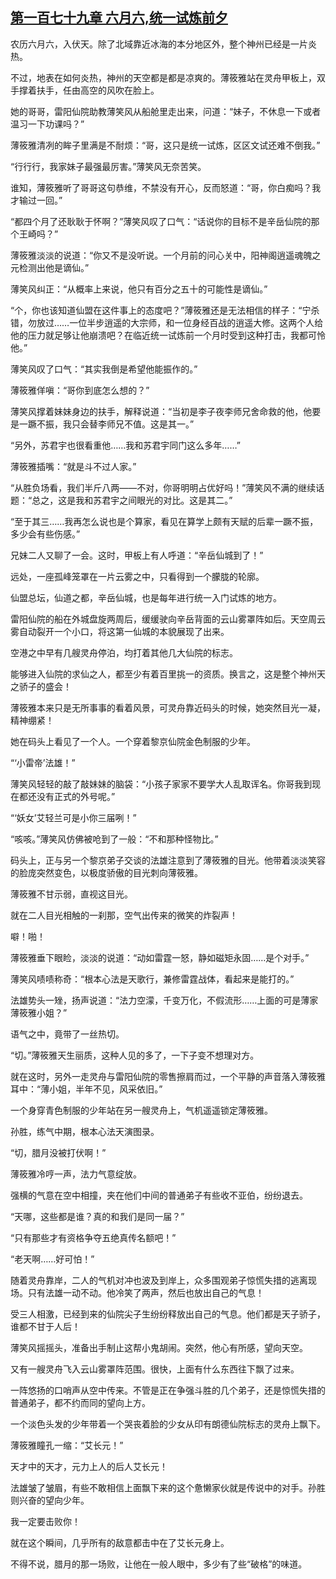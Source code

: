 ## [第一百七十九章 六月六,统一试炼前夕](https://www.xxbiquge.com/11_11207/5463604.html)


  农历六月六，入伏天。除了北域靠近冰海的本分地区外，整个神州已经是一片炎热。

  不过，地表在如何炎热，神州的天空都是都是凉爽的。薄筱雅站在灵舟甲板上，双手撑着扶手，任由高空的风吹在脸上。

  她的哥哥，雷阳仙院助教薄笑风从船舱里走出来，问道：“妹子，不休息一下或者温习一下功课吗？”

  薄筱雅清冽的眸子里满是不耐烦：“哥，这只是统一试炼，区区文试还难不倒我。”

  “行行行，我家妹子最强最厉害。”薄笑风无奈苦笑。

  谁知，薄筱雅听了哥哥这句恭维，不禁没有开心，反而怒道：“哥，你白痴吗？我才输过一回。”

  “都四个月了还耿耿于怀啊？”薄笑风叹了口气：“话说你的目标不是辛岳仙院的那个王崎吗？”

  薄筱雅淡淡的说道：“你又不是没听说。一个月前的问心关中，阳神阁逍遥魂魄之元检测出他是谪仙。”

  薄笑风纠正：“从概率上来说，他只有百分之五十的可能性是谪仙。”

  “个，你也该知道仙盟在这件事上的态度吧？”薄筱雅还是无法相信的样子：“宁杀错，勿放过……一位半步逍遥的大宗师，和一位身经百战的逍遥大修。这两个人给他的压力就足够让他崩溃吧？在临近统一试炼前一个月时受到这种打击，我都可怜他。”

  薄笑风叹了口气：“其实我倒是希望他能振作的。”

  薄筱雅佯嗔：“哥你到底怎么想的？”

  薄笑风撑着妹妹身边的扶手，解释说道：“当初是李子夜李师兄舍命救的他，他要是一蹶不振，我只会替李师兄不值。这是其一。”

  “另外，苏君宇也很看重他……我和苏君宇同门这么多年……”

  薄筱雅插嘴：“就是斗不过人家。”

  “从胜负场看，我们半斤八两——不对，你哥明明占优好吗！”薄笑风不满的继续话题：“总之，这是我和苏君宇之间眼光的对比。这是其二。”

  “至于其三……我再怎么说也是个算家，看见在算学上颇有天赋的后辈一蹶不振，多少会有些伤感。”

  兄妹二人又聊了一会。这时，甲板上有人呼道：“辛岳仙城到了！”

  远处，一座孤峰笼罩在一片云雾之中，只看得到一个朦胧的轮廓。

  仙盟总坛，仙道之都，辛岳仙城，也是每年进行统一入门试炼的地方。

  雷阳仙院的船在外城盘旋两周后，缓缓驶向辛岳背面的云山雾罩阵如后。天空周云雾自动裂开一个小口，将这第一仙城的本貌展现了出来。

  空港之中早有几艘灵舟停泊，均打着其他几大仙院的标志。

  能够进入仙院的求仙之人，都至少有着百里挑一的资质。换言之，这是整个神州天之骄子的盛会！

  薄筱雅本来只是无所事事的看着风景，可灵舟靠近码头的时候，她突然目光一凝，精神绷紧！

  她在码头上看见了一个人。一个穿着黎京仙院金色制服的少年。

  “‘小雷帝’法雄！”

  薄笑风轻轻的敲了敲妹妹的脑袋：“小孩子家家不要学大人乱取诨名。你哥我到现在都还没有正式的外号呢。”

  “‘妖女’艾轻兰可是小你三届咧！”

  “咳咳。”薄笑风仿佛被呛到了一般：“不和那种怪物比。”

  码头上，正与另一个黎京弟子交谈的法雄注意到了薄筱雅的目光。他带着淡淡笑容的脸庞突然变色，以极度骄傲的目光刺向薄筱雅。

  薄筱雅不甘示弱，直视这目光。

  就在二人目光相触的一刹那，空气出传来的微笑的炸裂声！

  噼！啪！

  薄筱雅垂下眼睑，淡淡的说道：“动如雷霆一怒，静如磁矩永固……是个对手。”

  薄笑风啧啧称奇：“根本心法是天歌行，兼修雷霆战体，看起来是能打的。”

  法雄势头一矬，扬声说道：“法力空濛，千变万化，不假流形……上面的可是薄家薄筱雅小姐？”

  语气之中，竟带了一丝热切。

  “切。”薄筱雅天生丽质，这种人见的多了，一下子变不想理对方。

  就在这时，另外一走灵舟与雷阳仙院的零售擦肩而过，一个平静的声音落入薄筱雅耳中：“薄小姐，半年不见，风采依旧。”

  一个身穿青色制服的少年站在另一艘灵舟上，气机遥遥锁定薄筱雅。

  孙胜，练气中期，根本心法天演图录。

  “切，腊月没被打伏啊！”

  薄筱雅冷哼一声，法力气意绽放。

  强横的气意在空中相撞，夹在他们中间的普通弟子有些收不亚伯，纷纷退去。

  “天哪，这些都是谁？真的和我们是同一届？”

  “只有那些才有资格争夺五绝真传名额吧！”

  “老天啊……好可怕！”

  随着灵舟靠岸，二人的气机对冲也波及到岸上，众多围观弟子惊慌失措的逃离现场。只有法雄一动不动。他冷笑了两声，然后也放出自己的气息！

  受三人相激，已经到来的仙院尖子生纷纷释放出自己的气息。他们都是天子骄子，谁都不甘于人后！

  薄笑风摇摇头，准备出手制止这帮小鬼胡闹。突然，他心有所感，望向天空。

  又有一艘灵舟飞入云山雾罩阵范围。很快，上面有什么东西往下飘了过来。

  一阵悠扬的口哨声从空中传来。不管是正在争强斗胜的几个弟子，还是惊慌失措的普通弟子，都不约而同的望向上方。

  一个淡色头发的少年带着一个哭丧着脸的少女从印有朗德仙院标志的灵舟上飘下。

  薄筱雅瞳孔一缩：“艾长元！”

  天才中的天才，元力上人的后人艾长元！

  法雄皱了皱眉，有些不敢相信上面飘下来的这个惫懒家伙就是传说中的对手。孙胜则兴奋的望向少年。

  我一定要击败你！

  就在这个瞬间，几乎所有的敌意都击中在了艾长元身上。

  不得不说，腊月的那一场败，让他在一般人眼中，多少有了些“破格”的味道。
